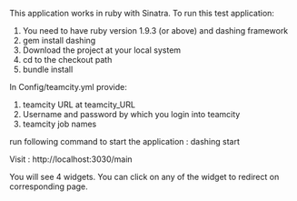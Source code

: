 This application works in ruby with Sinatra. To run this test application:

1. You need to have ruby version 1.9.3 (or above) and dashing framework
2. gem install dashing
3. Download the project at your local system
4. cd to the checkout path
5. bundle install


In Config/teamcity.yml provide:

1. teamcity URL at teamcity_URL
2. Username and password by which you login into teamcity
3. teamcity job names


run following command to start the application :  dashing start

Visit : http://localhost:3030/main

You will see 4 widgets. You can click on any of the widget to redirect on corresponding page.




